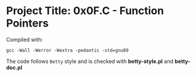 # Project Title: 0x0F.C - Function Pointers

Compiled with: 
``` 
gcc -Wall -Werror -Wextra -pedantic -std=gnu89 
```

The code follows ``` Betty ``` style and is checked with **betty-style.pl** and **betty-doc.pl** 

